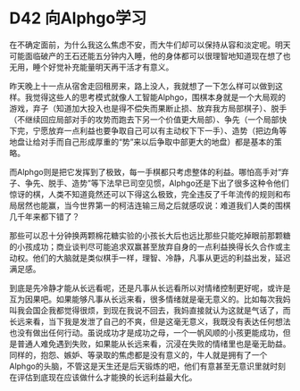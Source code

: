 # D42 向Alphgo学习
在不确定面前，为什么我这么焦虑不安，而大牛们却可以保持从容和淡定呢。明天可能面临破产的王石还能五分钟内入睡，他的身体都可以很理智地知道现在想了也无用，睡个好觉补充能量明天再干活才有意义。

昨天晚上十一点从宿舍走回租房来，路上没人，我就想了一下怎么样可以做到这样。我觉得这些人的思考模式就像人工智能Alphgo，围棋本身就是一个大局观的游戏，弃子（知道加大投入也是得不偿失而果断止损、放弃我方局部棋子）、脱手（不继续回应局部对手的攻势而跑去下另一个价值更大局部）、争先（一个局部快下完，宁愿放弃一点利益也要争取自己可以有主动权下下一手）、造势（把边角等地盘让给对手而自己形成厚重的“势”来以后争取中部更大的地盘）都是基本的策略。

而Alphgo则是把它发挥到了极致，每一手棋都只考虑整体的利益。哪怕高手对“弃子、争先、脱手、造势”等下法早已司空见惯，Alphgo还是下出了很多这种令他们惊讶的棋，人类不知道竟然还可以下得这么极致，完全违反了千年流传的规则和布局居然也能赢，当今世界第一的柯洁连输三局之后就感叹说：难道我们人类的围棋几千年来都下错了？

那些可以忍十分钟换两颗棉花糖实验的小孩长大后也远比那些只能吃掉眼前那颗糖的小孩成功；商业谈判尽可能追求双赢甚至放弃自身的一点利益换得长久合作或主动权。他们的大脑就是类似棋手一样，理智、冷静，凡事从更远的利益出发，延迟满足感。

到底是先冷静才能从长远看呢，还是凡事从长远看所以对情绪控制更好呢，或许是互为因果吧。如果能够凡事从长远来看，很多情绪就是毫无意义的。比如每次我妈叫我会国企我都觉得很烦，到现在我说不回去，我妈直接就认为这就是气话了，而长远来看，当下我是发泄了自己的不爽，但是这毫无意义，我既没有表达任何想法也没有做出任何行动。虽说成功才是成功之母，一个一帆风顺的小孩更能成功，但是普通人难免遇到失败，如果能从长远来看，沉浸在失败的情绪里也是毫无助益。同样的，抱怨、嫉妒、等录取的焦虑都是没有意义的，牛人就是拥有了一个Alphgo的头脑，不管这是天生还是后天锻炼的吧，他们有意甚至无意识里就时刻在评估到底现在应该做什么才能换的长远利益最大化。